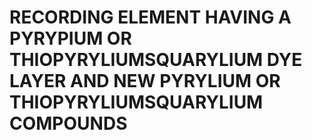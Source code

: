 # RECORDING ELEMENT HAVING A PYRYPIUM OR THIOPYRYLIUMSQUARYLIUM DYE LAYER AND NEW PYRYLIUM OR THIOPYRYLIUMSQUARYLIUM COMPOUNDS